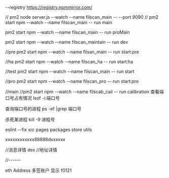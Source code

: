 --registry https://registry.npmmirror.com/

// pm2 node server.js --watch --name filscan_main -- --port 9090
// pm2 start npm --watch --name filscan_main -- run main

pm2 start npm --watch --name filscan_main -- run proMain

pm2 start npm --watch --name filscan_maintain -- run dev

//pre
pm2 start npm --watch --name filsan_main -- run start:pre

//ha
pm2 start npm --watch --name filscan_ha -- run start:ha

//test
pm2 start npm --watch --name filscan_main -- run start

//pro
pm2 start npm --watch --name filscan_pro -- run start:pro

//main
//pm2 start npm --watch --name filscab_cail -- run calibration
查看端口号占有情况
lsof -i:端口号

查询端口号的进程
ps -ef |grep 端口号

杀死某进程
kill -9 进程号

eslint --fix src pages packages store utils

xxxxxxxxxxxx88888dxxxxxx

//消息详情 dex
//地址详情

//------

eth Address 多签账户 显示 f0121
